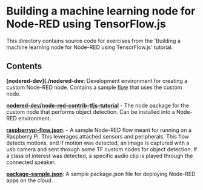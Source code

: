 # Building a machine learning node for Node-RED using TensorFlow.js

This directory contains source code for exercises from the 'Building a machine learning node for Node-RED using TensorFlow.js' tutorial.

## Contents

**[nodered-dev](./nodered-dev**: Development environment for creating a custom Node-RED node. Contains a
sample [flow](./nodered-dev/flows.json) that uses the custom node.

**[nodered-dev/node-red-contrib-tfjs-tutorial](./nodered-dev/node-red-contrib-tfjs-tutorial)** - The node package
for the custom node that performs object detection. Can be installed into a Node-RED environment.

**[raspberrypi-flow.json](./raspberrypi-flow.json)**: - A sample Node-RED flow meant for running on a Raspberry Pi.
This leverages attached sensors and peripherals. This flow detects motions, and if motion was detected, an image is
captured with a usb camera and sent through some TF custom nodes for object detection. If a class of interest
was detected, a specific audio clip is played through the connected speaker.

**[package-sample.json](./package-sample.json)**: A sample package.json file for deploying Node-RED apps
on the cloud.